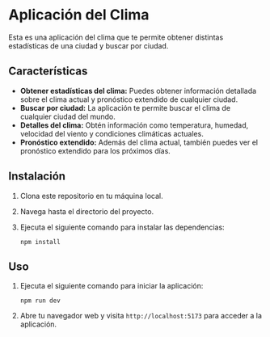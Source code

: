 # Aplicación del Clima

Esta es una aplicación del clima que te permite obtener distintas estadísticas de una ciudad y buscar por ciudad.

## Características

-   **Obtener estadísticas del clima:** Puedes obtener información detallada sobre el clima actual y pronóstico extendido de cualquier ciudad.
-   **Buscar por ciudad:** La aplicación te permite buscar el clima de cualquier ciudad del mundo.
-   **Detalles del clima:** Obtén información como temperatura, humedad, velocidad del viento y condiciones climáticas actuales.
-   **Pronóstico extendido:** Además del clima actual, también puedes ver el pronóstico extendido para los próximos días.

## Instalación

1. Clona este repositorio en tu máquina local.
2. Navega hasta el directorio del proyecto.
3. Ejecuta el siguiente comando para instalar las dependencias:

    ```
    npm install
    ```

## Uso

1. Ejecuta el siguiente comando para iniciar la aplicación:

    ```
    npm run dev
    ```

2. Abre tu navegador web y visita `http://localhost:5173` para acceder a la aplicación.
